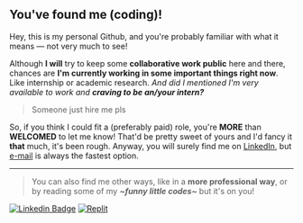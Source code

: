## You've found me (coding)!

Hey, this is my personal Github, and you're probably familiar with what it means — not very much to see!

Although **I will** try to keep some **collaborative work public** here and there, chances are **I'm currently working in some important things right now**. Like internship or academic research. *And did I mentioned I'm very available to work and **craving to be an/your intern?***

> Someone just hire me pls

So, if you think I could fit a (preferably paid) role, you're **MORE** than **WELCOMED** to let me know! That'd be pretty sweet of yours and I'd fancy it **that** much, it's been rough. Anyway, you will surely find me on [LinkedIn](https://www.linkedin.com/in/lucasrgcruz/), but [e-mail](lucasrgcruz@gmail.com) is always the fastest option.

---

> You can also find me other ways, like in a **more professional way**, or by reading some of my ***\~funny little codes\~*** but it's on you!

[![Linkedin Badge](https://img.shields.io/badge/-professional%20way%20👔-blue?style=flat&logo=Linkedin&logoColor=white)](https://www.linkedin.com/in/lucasrgcruz/)
[![Replit](https://img.shields.io/badge/-little%20codes%20here%20👍-black?style=flat&logo=Replit&logoColor=white)](https://replit.com/@sbohfm)
